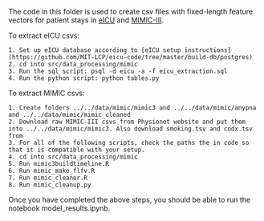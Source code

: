 The code in this folder is used to create csv files with fixed-length feature vectors for patient stays in [eICU](https://eicu-crd.mit.edu/) and [MIMIC-III](https://mimic.physionet.org/).

To extract eICU csvs:
```
1. Set up eICU database according to [eICU setup instructions](https://github.com/MIT-LCP/eicu-code/tree/master/build-db/postgres)
2. cd into src/data_processing/mimic
3. Run the sql script: psql -d eicu -a -f eicu_extraction.sql
4. Run the python script: python tables.py
```

To extract MIMIC csvs:
```
1. Create folders ../../data/mimic/mimic3 and ../../data/mimic/anypna and ../../data/mimic/mimic_cleaned
2. Download raw MIMIC-III csvs from Physionet website and put them into ../../data/mimic/mimic3. Also download smoking.tsv and codx.tsv from 
3. For all of the following scripts, check the paths the in code so that it is compatible with your setup.
4. cd into src/data_processing/mimic
5. Run mimic3buildtimeline.R
6. Run mimic_make_flfv.R
7. Run mimic_cleaner.R
8. Run mimic_cleanup.py
```

Once you have completed the above steps, you should be able to run the notebook model_results.ipynb.
